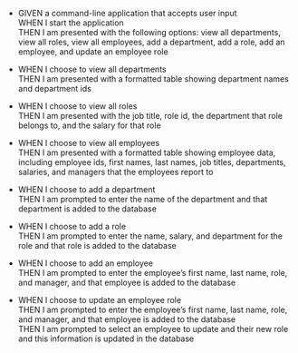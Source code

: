 - GIVEN a command-line application that accepts user input
</br>WHEN I start the application
</br>THEN I am presented with the following options: view all departments, view all roles, view all employees, add a department, add a role, add an employee, and update an employee role

- WHEN I choose to view all departments
</br>THEN I am presented with a formatted table showing department names and department ids

- WHEN I choose to view all roles
</br>THEN I am presented with the job title, role id, the department that role belongs to, and the salary for that role

- WHEN I choose to view all employees
</br>THEN I am presented with a formatted table showing employee data, including employee ids, first names, last names, job titles, departments, salaries, and managers that the employees report to

- WHEN I choose to add a department
</br>THEN I am prompted to enter the name of the department and that department is added to the database

- WHEN I choose to add a role
</br>THEN I am prompted to enter the name, salary, and department for the role and that role is added to the database

- WHEN I choose to add an employee
</br>THEN I am prompted to enter the employee’s first name, last name, role, and manager, and that employee is added to the database

- WHEN I choose to update an employee role
</br>THEN I am prompted to enter the employee’s first name, last name, role, and manager, and that employee is added to the database
</br>THEN I am prompted to select an employee to update and their new role and this information is updated in the database